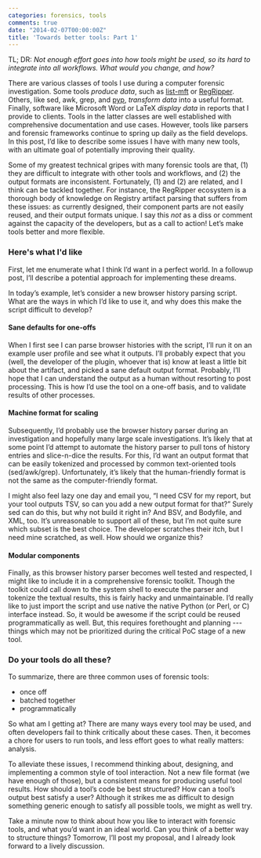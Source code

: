 ```yaml
---
categories: forensics, tools
comments: true
date: "2014-02-07T00:00:00Z"
title: 'Towards better tools: Part 1'
---
```


TL; DR: *Not enough effort goes into how tools might be used, so its hard to 
integrate into all workflows. What would you change, and how?*

There are various classes of tools I use during a computer forensic 
investigation. Some tools *produce data*, such as
[list-mft](/blog/2014/01/15/tool-release-list-mft)
or [RegRipper](http://regripper.wordpress.com). 
Others, like sed, awk, grep, and 
[pyp](http://code.google.com/p/pyp), *transform data* into a useful format.
Finally, software like Microsoft Word or LaTeX *display data* in reports that
I provide to clients. Tools in the latter classes are well established with
comprehensive documentation and use cases. However, tools like parsers and
forensic frameworks continue to spring up daily as the field develops.
In this post, I’d like to describe some issues I have with many new tools,
with an ultimate goal of potentially improving their quality.

Some of my greatest technical gripes with many forensic tools are that,
(1) they are difficult to integrate with other tools and workflows, and
(2) the output formats are inconsistent. Fortunately, (1) and (2) are related,
and I think can be tackled together. For instance, the RegRipper ecosystem
is a thorough body of knowledge on Registry artifact parsing that suffers 
from these issues: as currently designed, their component parts are not easily
reused, and their output formats unique. I say this *not* as a diss or comment 
against the capacity of the developers, but as a call to action! Let’s make
tools better and more flexible.

### Here's what I'd like

First, let me enumerate what I think I’d want in a perfect world. In a
followup post, I’ll describe a potential approach for implementing these dreams.

In today’s example, let’s consider a new browser history parsing script. What 
are the ways in which I’d like to use it, and why does this make the script
difficult to develop?

#### Sane defaults for one-offs

When I first see I can parse browser histories with the script, I’ll run it on 
an example user profile and see what it outputs. I’ll probably expect that you 
(well, the developer of the plugin, whoever that is) know at least a little bit 
about the artifact, and picked a sane default output format. Probably, I’ll hope 
that I can understand the output as a human without resorting to post processing. 
This is how I’d use the tool on a one-off basis, and to validate results of other 
processes.

#### Machine format for scaling

Subsequently, I’d probably use the browser history parser during an investigation 
and hopefully many large scale investigations. It’s likely that at some point I’d 
attempt to automate the history parser to pull tons of history entries and 
slice-n-dice the results. For this, I’d want an output format that can be easily 
tokenized and processed by common text-oriented tools (sed/awk/grep). Unfortunately, 
it’s likely that the human-friendly format is not the same as the computer-friendly 
format.

I might also feel lazy one day and email you, “I need CSV for my report, but your 
tool outputs TSV, so can you add a new output format for that?” Surely sed can do
this, but why not build it right in? And BSV, and Bodyfile, and XML, too. It’s 
unreasonable to support all of these, but I’m not quite sure which subset is the 
best choice. The developer scratches their itch, but I need mine scratched, as
well. How should we organize this?

#### Modular components

Finally, as this browser history parser becomes well tested and respected, I 
might like to include it in a comprehensive forensic toolkit. Though the toolkit 
could call down to the system shell to execute the parser and tokenize the 
textual results, this is fairly hacky and unmaintainable. I’d really like to 
just import the script and use native the native Python (or Perl, or C) interface 
instead. So, it would be awesome if the script could be reused programmatically 
as well. But, this requires forethought and planning --- things which may not be 
prioritized during the critical PoC stage of a new tool. 

### Do your tools do all these?

To summarize, there are three common uses of forensic tools:

  * once off
  * batched together
  * programmatically

So what am I getting at?  There are many ways every tool may be used, and often 
developers fail to think critically about these cases. Then, it becomes a chore 
for users to run tools, and less effort goes to what really matters: analysis. 

To alleviate these issues, I recommend thinking about, designing, and 
implementing a common style of tool interaction. Not a new file format (we have 
enough of those), but a consistent means for producing useful tool results. How 
should a tool’s code be best structured? How can a tool’s output best satisfy a 
user? Although it strikes me as difficult to design something generic enough to 
satisfy all possible tools, we might as well try.

Take a minute now to think about how you like to interact with forensic tools, 
and what you’d want in an ideal world. Can you think of a better way to structure 
things? Tomorrow, I’ll post my proposal, and I already look forward to a lively 
discussion.
                                                                                                                                    
